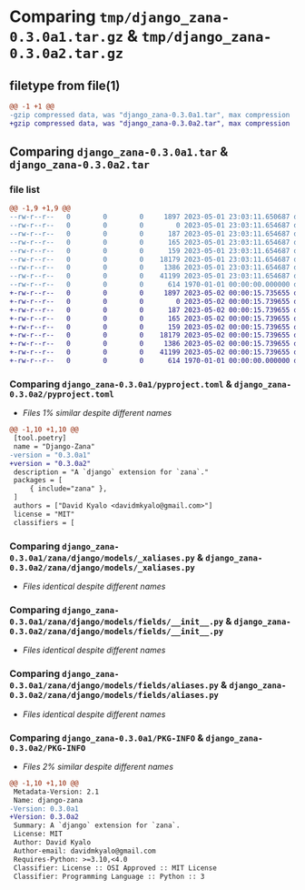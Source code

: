 # Comparing `tmp/django_zana-0.3.0a1.tar.gz` & `tmp/django_zana-0.3.0a2.tar.gz`

## filetype from file(1)

```diff
@@ -1 +1 @@
-gzip compressed data, was "django_zana-0.3.0a1.tar", max compression
+gzip compressed data, was "django_zana-0.3.0a2.tar", max compression
```

## Comparing `django_zana-0.3.0a1.tar` & `django_zana-0.3.0a2.tar`

### file list

```diff
@@ -1,9 +1,9 @@
--rw-r--r--   0        0        0     1897 2023-05-01 23:03:11.650687 django_zana-0.3.0a1/pyproject.toml
--rw-r--r--   0        0        0        0 2023-05-01 23:03:11.654687 django_zana-0.3.0a1/zana/django/__init__.py
--rw-r--r--   0        0        0      187 2023-05-01 23:03:11.654687 django_zana-0.3.0a1/zana/django/apps.py
--rw-r--r--   0        0        0      165 2023-05-01 23:03:11.654687 django_zana-0.3.0a1/zana/django/models/__init__.py
--rw-r--r--   0        0        0      159 2023-05-01 23:03:11.654687 django_zana-0.3.0a1/zana/django/models/__init__.pyi
--rw-r--r--   0        0        0    18179 2023-05-01 23:03:11.654687 django_zana-0.3.0a1/zana/django/models/_xaliases.py
--rw-r--r--   0        0        0     1386 2023-05-01 23:03:11.654687 django_zana-0.3.0a1/zana/django/models/fields/__init__.py
--rw-r--r--   0        0        0    41199 2023-05-01 23:03:11.654687 django_zana-0.3.0a1/zana/django/models/fields/aliases.py
--rw-r--r--   0        0        0      614 1970-01-01 00:00:00.000000 django_zana-0.3.0a1/PKG-INFO
+-rw-r--r--   0        0        0     1897 2023-05-02 00:00:15.735655 django_zana-0.3.0a2/pyproject.toml
+-rw-r--r--   0        0        0        0 2023-05-02 00:00:15.739655 django_zana-0.3.0a2/zana/django/__init__.py
+-rw-r--r--   0        0        0      187 2023-05-02 00:00:15.739655 django_zana-0.3.0a2/zana/django/apps.py
+-rw-r--r--   0        0        0      165 2023-05-02 00:00:15.739655 django_zana-0.3.0a2/zana/django/models/__init__.py
+-rw-r--r--   0        0        0      159 2023-05-02 00:00:15.739655 django_zana-0.3.0a2/zana/django/models/__init__.pyi
+-rw-r--r--   0        0        0    18179 2023-05-02 00:00:15.739655 django_zana-0.3.0a2/zana/django/models/_xaliases.py
+-rw-r--r--   0        0        0     1386 2023-05-02 00:00:15.739655 django_zana-0.3.0a2/zana/django/models/fields/__init__.py
+-rw-r--r--   0        0        0    41199 2023-05-02 00:00:15.739655 django_zana-0.3.0a2/zana/django/models/fields/aliases.py
+-rw-r--r--   0        0        0      614 1970-01-01 00:00:00.000000 django_zana-0.3.0a2/PKG-INFO
```

### Comparing `django_zana-0.3.0a1/pyproject.toml` & `django_zana-0.3.0a2/pyproject.toml`

 * *Files 1% similar despite different names*

```diff
@@ -1,10 +1,10 @@
 [tool.poetry]
 name = "Django-Zana"
-version = "0.3.0a1"
+version = "0.3.0a2"
 description = "A `django` extension for `zana`."
 packages = [
     { include="zana" },
 ]
 authors = ["David Kyalo <davidmkyalo@gmail.com>"]
 license = "MIT"
 classifiers = [
```

### Comparing `django_zana-0.3.0a1/zana/django/models/_xaliases.py` & `django_zana-0.3.0a2/zana/django/models/_xaliases.py`

 * *Files identical despite different names*

### Comparing `django_zana-0.3.0a1/zana/django/models/fields/__init__.py` & `django_zana-0.3.0a2/zana/django/models/fields/__init__.py`

 * *Files identical despite different names*

### Comparing `django_zana-0.3.0a1/zana/django/models/fields/aliases.py` & `django_zana-0.3.0a2/zana/django/models/fields/aliases.py`

 * *Files identical despite different names*

### Comparing `django_zana-0.3.0a1/PKG-INFO` & `django_zana-0.3.0a2/PKG-INFO`

 * *Files 2% similar despite different names*

```diff
@@ -1,10 +1,10 @@
 Metadata-Version: 2.1
 Name: django-zana
-Version: 0.3.0a1
+Version: 0.3.0a2
 Summary: A `django` extension for `zana`.
 License: MIT
 Author: David Kyalo
 Author-email: davidmkyalo@gmail.com
 Requires-Python: >=3.10,<4.0
 Classifier: License :: OSI Approved :: MIT License
 Classifier: Programming Language :: Python :: 3
```

